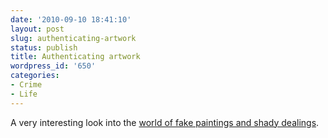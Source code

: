 ```yaml
---
date: '2010-09-10 18:41:10'
layout: post
slug: authenticating-artwork
status: publish
title: Authenticating artwork
wordpress_id: '650'
categories:
- Crime
- Life
---
```


A very interesting look into the [world of fake paintings and shady dealings](http://www.newyorker.com/reporting/2010/07/12/100712fa_fact_grann?currentPage=all).  
